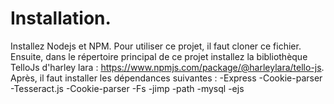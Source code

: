 # Installation.
Installez Nodejs et NPM.
Pour utiliser ce projet, il faut cloner ce fichier.
Ensuite, dans le répertoire principal de ce projet installez la bibliothèque TelloJs d'harley lara : https://www.npmjs.com/package/@harleylara/tello-js.
Après, il faut installer les dépendances suivantes :
-Express
-Cookie-parser
-Tesseract.js
-Cookie-parser
-Fs
-jimp
-path
-mysql
-ejs



